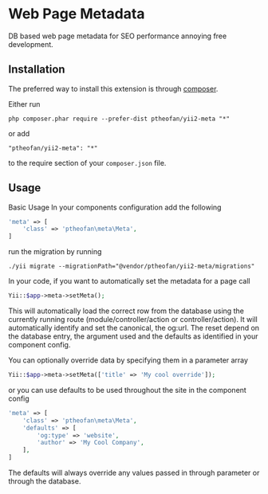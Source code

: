 Web Page Metadata
=================
DB based web page metadata for SEO performance annoying free development.


Installation
------------

The preferred way to install this extension is through [composer](http://getcomposer.org/download/).

Either run

```
php composer.phar require --prefer-dist ptheofan/yii2-meta "*"
```

or add

```
"ptheofan/yii2-meta": "*"
```

to the require section of your `composer.json` file.


Usage
-----

Basic Usage
In your components configuration add the following
```php
'meta' => [
    'class' => 'ptheofan\meta\Meta',
]
```

run the migration by running
```
./yii migrate --migrationPath="@vendor/ptheofan/yii2-meta/migrations"
```

In your code, if you want to automatically set the metadata for a page call
```php
Yii::$app->meta->setMeta();
```
This will automatically load the correct row from the database using the currently running
route (module/controller/action or controller/action).
It will automatically identify and set the canonical, the og:url. The reset depend on the database entry,
the argument used and the defaults as identified in your component config.

You can optionally override data by specifying them in a parameter array
```php
Yii::$app->meta->setMeta(['title' => 'My cool override']);
```

or you can use defaults to be used throughout the site in the component config
```php
'meta' => [
    'class' => 'ptheofan\meta\Meta',
    'defaults' => [
        'og:type' => 'website',
        'author' => 'My Cool Company',
    ],
]
```

The defaults will always override any values passed in through parameter or through the database.